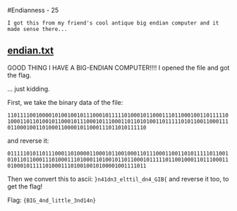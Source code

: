 #Endianness - 25

	I got this from my friend's cool antique big endian computer and it made sense there...

[endian.txt](endian.txt)
---------------

GOOD THING I HAVE A BIG-ENDIAN COMPUTER!!!! I opened the file and got the flag.

... just kidding.

First, we take the binary data of the file:

`1101111001000010100100101110001011111010001011000111011000100110111110100011011010010110001011100010111000110110101001101111101011001100011101100010011010001100001011000111011010111110`

and reverse it:

`0111110101101110001101000011000101100100011011100011001101011111011001010110110001110100011101000110100101101100010111110110010001101110001101000101111101000111010010010100001001111011`

Then we convert this to ascii:
`}n41dn3_elttil_dn4_GIB{`
and reverse it too, to get the flag!

Flag: `{BIG_4nd_little_3nd14n}`